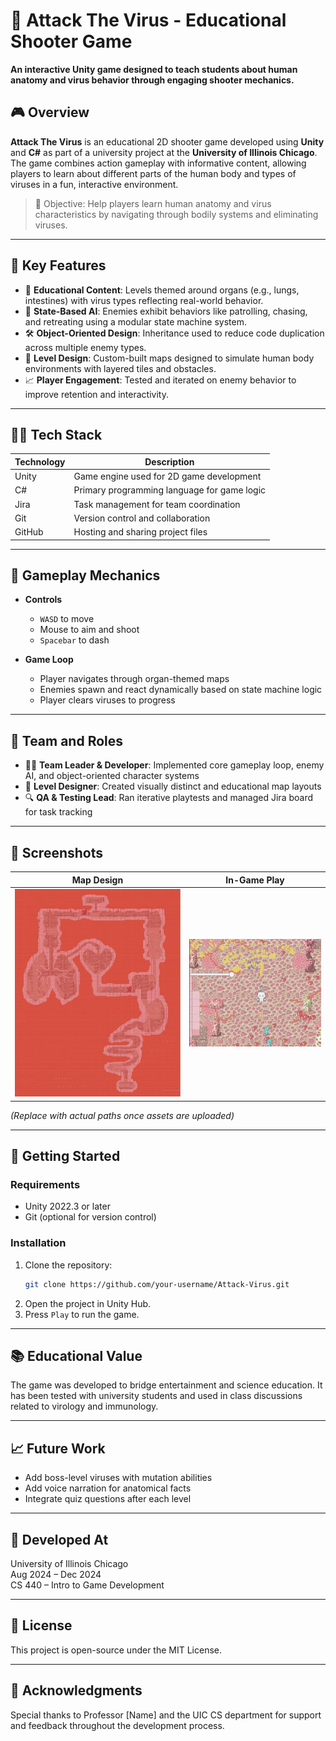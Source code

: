 # 🦠 Attack The Virus - Educational Shooter Game

**An interactive Unity game designed to teach students about human anatomy and virus behavior through engaging shooter mechanics.**

## 🎮 Overview

**Attack The Virus** is an educational 2D shooter game developed using **Unity** and **C#** as part of a university project at the **University of Illinois Chicago**. The game combines action gameplay with informative content, allowing players to learn about different parts of the human body and types of viruses in a fun, interactive environment.

> 🧠 Objective: Help players learn human anatomy and virus characteristics by navigating through bodily systems and eliminating viruses.

---

## 🧪 Key Features

- 🧬 **Educational Content**: Levels themed around organs (e.g., lungs, intestines) with virus types reflecting real-world behavior.
- 🤖 **State-Based AI**: Enemies exhibit behaviors like patrolling, chasing, and retreating using a modular state machine system.
- 🛠️ **Object-Oriented Design**: Inheritance used to reduce code duplication across multiple enemy types.
- 🎯 **Level Design**: Custom-built maps designed to simulate human body environments with layered tiles and obstacles.
- 📈 **Player Engagement**: Tested and iterated on enemy behavior to improve retention and interactivity.

---

## 🧑‍💻 Tech Stack

| Technology | Description |
|------------|-------------|
| Unity      | Game engine used for 2D game development |
| C#         | Primary programming language for game logic |
| Jira       | Task management for team coordination |
| Git        | Version control and collaboration |
| GitHub     | Hosting and sharing project files |

---

## 🧩 Gameplay Mechanics

- **Controls**
  - `WASD` to move
  - Mouse to aim and shoot
  - `Spacebar` to dash

- **Game Loop**
  - Player navigates through organ-themed maps
  - Enemies spawn and react dynamically based on state machine logic
  - Player clears viruses to progress

---

## 👥 Team and Roles

- 👨‍💻 **Team Leader & Developer**: Implemented core gameplay loop, enemy AI, and object-oriented character systems
- 🎨 **Level Designer**: Created visually distinct and educational map layouts
- 🔍 **QA & Testing Lead**: Ran iterative playtests and managed Jira board for task tracking

---

## 📸 Screenshots

| Map Design | In-Game Play |
|------------|--------------|
| ![Map](./assets/map-design.png) | ![Gameplay](./assets/in-game-play.png) |

*(Replace with actual paths once assets are uploaded)*

---

## 🚀 Getting Started

### Requirements
- Unity 2022.3 or later
- Git (optional for version control)

### Installation
1. Clone the repository:
    ```bash
    git clone https://github.com/your-username/Attack-Virus.git
    ```
2. Open the project in Unity Hub.
3. Press `Play` to run the game.

---

## 📚 Educational Value

The game was developed to bridge entertainment and science education. It has been tested with university students and used in class discussions related to virology and immunology.

---

## 📈 Future Work

- Add boss-level viruses with mutation abilities
- Add voice narration for anatomical facts
- Integrate quiz questions after each level

---

## 🏫 Developed At

University of Illinois Chicago  
Aug 2024 – Dec 2024  
CS 440 – Intro to Game Development

---

## 📜 License

This project is open-source under the MIT License.

---

## 🙌 Acknowledgments

Special thanks to Professor [Name] and the UIC CS department for support and feedback throughout the development process.

